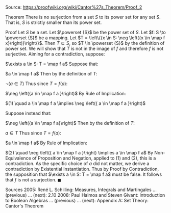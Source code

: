 # 

Source: https://proofwiki.org/wiki/Cantor%27s_Theorem/Proof_2

Theorem
There is no surjection from a set $S$ to its power set for any set $S$.
That is, $S$ is strictly smaller than its power set.


Proof
Let $S$ be a set.
Let $\powerset {S}$ be the power set of $S$.
Let $f: S \to \powerset {S}$ be a mapping.
Let $T = \left\{{x \in S: \neg \left({x \in \map f x}\right)}\right\}$.
Then $T \subseteq S$, so $T \in \powerset {S}$ by the definition of power set.
We will show that $T$ is not in the image of $f$ and therefore $f$ is not surjective.
Aiming for a contradiction, suppose:

$\exists a \in S: T = \map f a$
Suppose that:

$a \in \map f a$
Then by the definition of $T$:

$\neg \left({a \in T}\right)$
Thus since $T = f \left({a}\right)$:

$\neg \left({a \in \map f a }\right)$
By Rule of Implication:

$(1) \quad a \in \map f a \implies \neg \left({ a \in \map f a }\right)$

Suppose instead that:

$\neg \left({a \in \map f a}\right)$
Then by the definition of $T$:

$a \in T$
Thus since $T = f \left({a}\right)$:

$a \in \map f a$
By Rule of Implication:

$(2) \quad \neg \left({ a \in \map f a }\right) \implies a \in \map f a$
By Non-Equivalence of Proposition and Negation, applied to $(1)$ and $(2)$, this is a contradiction.
As the specific choice of $a$ did not matter, we derive a contradiction by Existential Instantiation.
Thus by Proof by Contradiction, the supposition that $\exists a \in S: T = \map f a$ must be false.
It follows that $f$ is not a surjection.
$\blacksquare$


Sources
2005: René L. Schilling: Measures, Integrals and Martingales ... (previous) ... (next): $2.10$
2008: Paul Halmos and Steven Givant: Introduction to Boolean Algebras ... (previous) ... (next): Appendix $\text{A}$: Set Theory: Cantor's Theorem




